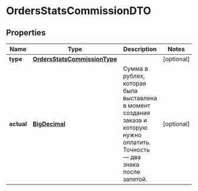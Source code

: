 

# OrdersStatsCommissionDTO

## Properties

Name | Type | Description | Notes
------------ | ------------- | ------------- | -------------
**type** | [**OrdersStatsCommissionType**](OrdersStatsCommissionType.md) |  |  [optional]
**actual** | [**BigDecimal**](BigDecimal.md) | Сумма в рублях, которая была выставлена в момент создания заказа и которую нужно оплатить. Точность — два знака после запятой.  |  [optional]




